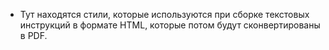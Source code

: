 * Тут находятся стили, которые используются при сборке текстовых инструкций в формате HTML, которые потом будут сконвертированы в PDF.